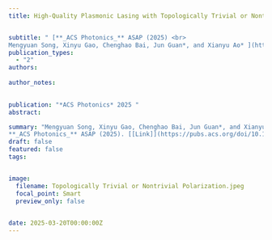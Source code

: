 ```yaml
---
title: High-Quality Plasmonic Lasing with Topologically Trivial or Nontrivial Polarization


subtitle: " [**_ACS Photonics_** ASAP (2025) <br> 
Mengyuan Song, Xinyu Gao, Chenghao Bai, Jun Guan*, and Xianyu Ao* ](https://pubs.acs.org/doi/10.1021/acsphotonics.5c00421)"
publication_types:
  - "2"
authors: 
  
author_notes:
  

publication: "*ACS Photonics* 2025 "
abstract: 

summary: "Mengyuan Song, Xinyu Gao, Chenghao Bai, Jun Guan*, and Xianyu Ao*  <br>
**_ACS Photonics_** ASAP (2025). [[Link]](https://pubs.acs.org/doi/10.1021/acsphotonics.5c00421)"
draft: false
featured: false
tags:


image:
  filename: Topologically Trivial or Nontrivial Polarization.jpeg
  focal_point: Smart
  preview_only: false

 
date: 2025-03-20T00:00:00Z
---
```







